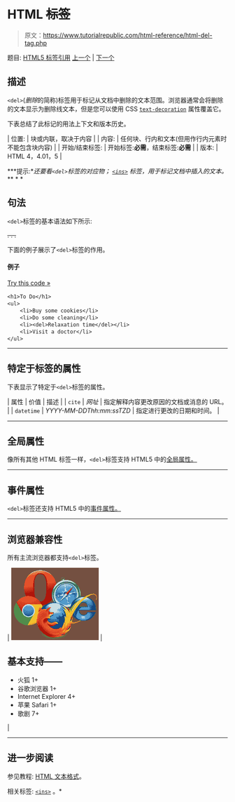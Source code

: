# HTML ~~标签~~

> 原文：<https://www.tutorialrepublic.com/html-reference/html-del-tag.php>

题目: [HTML5 标签引用](html5-tags.php) [上一个](html-dd-tag.php) | [下一个](html5-details-tag.php)

## 描述

`<del>`(*删除*的简称)标签用于标记从文档中删除的文本范围。浏览器通常会将删除的文本显示为删除线文本，但是您可以使用 CSS [`text-decoration`](../css-reference/css-text-decoration-property.php) 属性覆盖它。

下表总结了此标记的用法上下文和版本历史。

| 位置: | 块或内联，取决于内容 |
| 内容: | 任何块、行内和文本(但用作行内元素时不能包含块内容) |
| 开始/结束标签: | 开始标签:**必需**，结束标签:**必需** |
| 版本: | HTML 4，4.01，5 |

 ***提示:**还要看`<del>`标签的对应物； [`<ins>`](html-ins-tag.php) 标签，用于标记文档中插入的文本。*  ** * *

## 句法

`<del>`标签的基本语法如下所示:

<del datetime="*datetime*"> . . . </del>

下面的例子展示了`<del>`标签的作用。

#### 例子

[Try this code »](../codelab.php?topic=html&file=del-tag "Try this code using online Editor")

```
<h1>To Do</h1>
<ul>
    <li>Buy some cookies</li>
    <li>Do some cleaning</li>
    <li><del>Relaxation time</del></li>
    <li>Visit a doctor</li>
</ul>
```

* * *

## 特定于标签的属性

下表显示了特定于`<del>`标签的属性。

| 属性 | 价值 | 描述 |
| `cite` | *网址* | 指定解释内容更改原因的文档或消息的 URL。 |
| `datetime` | *YYYY-MM-DDThh:mm:ssTZD* | 指定进行更改的日期和时间。 |

* * *

## 全局属性

像所有其他 HTML 标签一样，`<del>`标签支持 HTML5 中的[全局属性。](html5-global-attributes.php)

* * *

## 事件属性

`<del>`标签还支持 HTML5 中的[事件属性。](html5-event-attributes.php)

* * *

## 浏览器兼容性

所有主流浏览器都支持`<del>`标签。

| ![Browsers Icon](img/e9331123c77668c1832e541c2fca1002.png) | 

## 基本支持——

*   火狐 1+
*   谷歌浏览器 1+
*   Internet Explorer 4+
*   苹果 Safari 1+
*   歌剧 7+

 |

* * *

## 进一步阅读

参见教程: [HTML 文本格式](../html-tutorial/html-text-formatting.php)。

相关标签: [`<ins>`](html-ins-tag.php) 。*